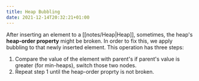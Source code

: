 ```yaml
---
title: Heap Bubbling
date: 2021-12-14T20:32:21+01:00
---
```

After inserting an element to a [[notes/Heap|Heap]], sometimes, the heap's **heap-order property** might be broken. In order to fix this, we apply bubbling to that newly inserted element. This operation has three steps:
1. Compare the value of the element with parent's if parent's value is greater (for min-heaps), switch those two nodes.
2. Repeat step 1 until the heap-order proprty is not broken.
